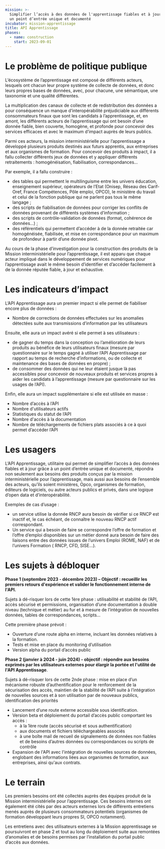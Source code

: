 ```yaml
---
mission: >-
  Simplifier l’accès à des données de l'apprentissage fiables et à jour grâce à
  un point d’entrée unique et documenté
incubator: mission-apprentissage
title: API Apprentissage
phases:
  - name: construction
    start: 2023-09-01
---
```

# **Le problème de politique publique**

L’écosystème de l’apprentissage est composé de différents acteurs, lesquels ont chacun leur propre système de collecte de données, et donc leurs propres bases de données, avec, pour chacune, une sémantique, une taxonomie et une qualité différentes.

La multiplication des canaux de collecte et de redistribution des données a pour conséquence un manque d’interopérabilité préjudiciable aux différents consommateurs finaux que sont les candidats à l’apprentissage, et, en amont, les différents acteurs de l’apprentissage qui ont besoin d’une donnée fiable, bien couverte, homogène, et profonde pour concevoir des services efficaces et avec le maximum d’impact auprès de leurs publics.

Parmi ces acteurs, la mission interministérielle pour l’apprentissage a développé plusieurs produits destinés aux futurs apprentis, aux entreprises et aux organismes de formation. Pour concevoir des produits à impact, il a fallu collecter différents jeux de données et y appliquer différents retraitements : homogénéisation, fiabilisation, correspondances…

Par exemple, il a fallu construire :

- des tables qui permettent le multilinguisme entre les univers éducation, enseignement supérieur, opérateurs de l’Etat (Onisep, Réseau des Carif-Oref, France Compétences, Pôle emploi, OPCO), le ministère du travail et celui de la fonction publique qui ne parlent pas tous le même langage ;
- des scripts de fiabilisation de données pour corriger les conflits de données provenant de différents systèmes d’information ;
- des scripts de contrôle-validation de données (format, cohérence de données…) ;
- des référentiels qui permettent d’accéder à de la donnée retraitée car homogénéisée, fiabilisée, et mise en correspondance pour un maximum de profondeur à partir d’une donnée pivot.

Au cours de la phase d’investigation pour la construction des produits de la Mission interministérielle pour l’apprentissage, il est apparu que chaque acteur impliqué dans le développement de services numériques pour l’apprentissage avait le même besoin d’identifier et d’accéder facilement à de la donnée réputée fiable, à jour et exhaustive.

# Les indicateurs d’impact

L’API Apprentissage aura un premier impact si elle permet de fiabiliser encore plus de données :

- Nombre de corrections de données effectuées sur les anomalies détectées suite aux transmissions d’information par les utilisateurs

Ensuite, elle aura un impact avéré si elle permet à ses utilisateurs :

- de gagner du temps dans la conception ou l’amélioration de leurs produits au bénéfice de leurs utilisateurs finaux (mesure par questionnaire sur le temps gagné à utiliser l’API Apprentissage par rapport au temps de recherche d’informations, ou de collecte et maintenance des bases de données en propre) ;
- de consommer des données qui ne leur étaient jusque là pas accessibles pour concevoir de nouveaux produits et services propres à aider les candidats à l’apprentissage (mesure par questionnaire sur les usages de l’API).

Enfin, elle aura un impact supplémentaire si elle est utilisée en masse :

- Nombre d’accès à l’API
- Nombre d'utilisateurs actifs
- Statistiques du statut de l’API
- Nombre d'accès à la documentation
- Nombre de téléchargements de fichiers plats associés à ce à quoi permet d’accéder l’API

# **Les usagers**

L’API Apprentissage, utilitaire qui permet de simplifier l’accès à des données fiables et à jour grâce à un point d’entrée unique et documenté, répondra non seulement aux besoins des produits conçus par la mission interministérielle pour l’apprentissage, mais aussi aux besoins de l’ensemble des acteurs, qu’ils soient ministères, Opco, organismes de formation, éditeurs de logiciels, ou autre acteurs publics et privés, dans une logique d’open data et d’interopérabilité.

Exemples de cas d’usage :

- un service utilise la donnée RNCP aura besoin de vérifier si ce RNCP est inactif et, le cas échéant, de connaître le nouveau RNCP actif correspondant.
- Un service qui a besoin de faire se correspondre l’offre de formation et l’offre d’emploi disponibles sur un métier donné aura besoin de faire des liaisons entre des données issues de l’univers Emploi (ROME, NAF) et de l’univers Formation ( RNCP, CFD, SISE…).

# Les sujets à débloquer

**Phase 1 (septembre 2023 - décembre 2023) – Objectif : recueillir les premiers retours d'expérience et valider le fonctionnement interne de l'API.**

Sujets à dé-risquer lors de cette 1ère phase : utilisabilité et stabilité de l’API, accès sécurisé et permissions, organisation d’une documentation à double niveau (technique et métier) au fur et à mesure de l’intégration de nouvelles données, tables de correspondances, scripts…

Cette première phase prévoit :

- Ouverture d’une route alpha en interne, incluant les données relatives à la formation.
- Tests et mise en place du monitoring d’utilisation
- Version alpha du portail d’accès public

**Phase 2 (janvier à 2024 - juin 2024) - objectif : répondre aux besoins exprimés par les utilisateurs externes pour élargir la portée et l'utilité de l'API Apprentissage**.

Sujets à dé-risquer lors de cette 2nde phase : mise en place d’un mécanisme robuste d’authentification pour le renforcement de la sécurisation des accès, maintien de la stabilité de l’API suite à l’intégration de nouvelles sources et à son utilisation par de nouveaux publics, identification des priorités

- Lancement d’une route externe accessible sous identification.
- Version beta et déploiement du portail d’accès public comportant les accès :
    - à la 1ère route (accès sécurisé et sous authentification)
    - aux documents et fichiers téléchargeables associés
    - à une boîte mail de recueil de signalements de données non fiables et de besoins d’autres données ou correspondances ou scripts de contrôle
- Expansion de l'API avec l'intégration de nouvelles sources de données, englobant des informations liées aux organismes de formation, aux entreprises, ainsi qu'aux contrats.

# Le terrain

Les premiers besoins ont été collectés auprès des équipes produit de la Mission interministérielle pour l’apprentissage. Ces besoins internes ont également été cités par des acteurs externes lors de différents entretiens menés auprès de plusieurs consommateurs potentiels (organismes de formation développant leurs propres SI, OPCO notamment).

Les entretiens avec des utilisateurs externes à la Mission apprentissage se poursuivront en phase 2 et tout au long du déploiement suite aux remontées d’anomalies et de besoins permises par l’installation du portail public d’accès aux données.
